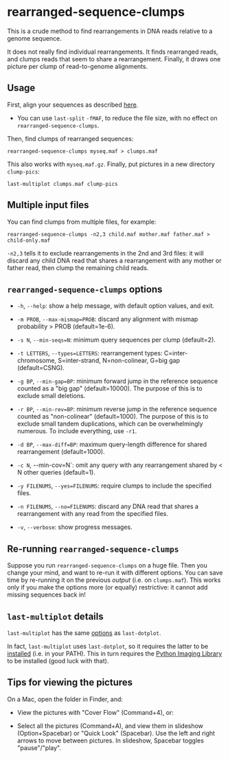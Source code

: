 # rearranged-sequence-clumps

This is a crude method to find rearrangements in DNA reads relative to
a genome sequence.

It does not really find individual rearrangements.  It finds
rearranged reads, and clumps reads that seem to share a rearrangement.
Finally, it draws one picture per clump of read-to-genome alignments.

## Usage

First, align your sequences as described
[here](https://github.com/mcfrith/last-rna/blob/master/last-long-reads.md).

* You can use `last-split` `-fMAF`, to reduce the file size, with no
  effect on `rearranged-sequence-clumps`.

Then, find clumps of rearranged sequences:

    rearranged-sequence-clumps myseq.maf > clumps.maf

This also works with `myseq.maf.gz`.  Finally, put pictures in a new
directory `clump-pics`:

    last-multiplot clumps.maf clump-pics

## Multiple input files

You can find clumps from multiple files, for example:

    rearranged-sequence-clumps -n2,3 child.maf mother.maf father.maf > child-only.maf

`-n2,3` tells it to exclude rearrangements in the 2nd and 3rd files:
it will discard any child DNA read that shares a rearrangement with
any mother or father read, then clump the remaining child reads.

## `rearranged-sequence-clumps` options

- `-h`, `--help`: show a help message, with default option values, and
  exit.

- `-m PROB`, `--max-mismap=PROB`: discard any alignment with mismap
  probability > PROB (default=1e-6).

- `-s N`, `--min-seqs=N`: minimum query sequences per clump
  (default=2).

- `-t LETTERS`, `--types=LETTERS`: rearrangement types:
  C=inter-chromosome, S=inter-strand, N=non-colinear, G=big gap
  (default=CSNG).

- `-g BP`, `--min-gap=BP`: minimum forward jump in the reference
  sequence counted as a "big gap" (default=10000).  The purpose of
  this is to exclude small deletions.

- `-r BP`, `--min-rev=BP`: minimum reverse jump in the reference
  sequence counted as "non-colinear" (default=1000).  The purpose of
  this is to exclude small tandem duplications, which can be
  overwhelmingly numerous.  To include everything, use `-r1`.

- `-d BP`, `--max-diff=BP`: maximum query-length difference for shared
  rearrangement (default=1000).

- `-c N`, --min-cov=N`: omit any query with any rearrangement shared
  by < N other queries (default=1).

- `-y FILENUMS`, `--yes=FILENUMS`: require clumps to include the
  specified files.

- `-n FILENUMS`, `--no=FILENUMS`: discard any DNA read that shares a
  rearrangement with any read from the specified files.

- `-v`, `--verbose`: show progress messages.

## Re-running `rearranged-sequence-clumps`

Suppose you run `rearranged-sequence-clumps` on a huge file.  Then you
change your mind, and want to re-run it with different options.  You
can save time by re-running it on the previous *output* (i.e. on
`clumps.maf`).  This works only if you make the options more (or
equally) restrictive: it cannot add missing sequences back in!

## `last-multiplot` details

`last-multiplot` has the same
[options](http://last.cbrc.jp/doc/last-dotplot.html) as
`last-dotplot`.

In fact, `last-multiplot` uses `last-dotplot`, so it requires the
latter to be [installed](http://last.cbrc.jp/doc/last.html) (i.e. in
your PATH).  This in turn requires the [Python Imaging
Library](https://pillow.readthedocs.io/) to be installed (good luck
with that).

## Tips for viewing the pictures

On a Mac, open the folder in Finder, and:

* View the pictures with "Cover Flow" (Command+4), or:

* Select all the pictures (Command+A), and view them in slideshow
  (Option+Spacebar) or "Quick Look" (Spacebar).  Use the left and
  right arrows to move between pictures.  In slideshow, Spacebar
  toggles "pause"/"play".

